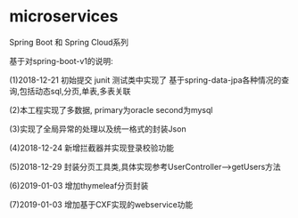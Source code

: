 # microservices
Spring Boot 和 Spring Cloud系列

基于对spring-boot-v1的说明:

  (1)2018-12-21 初始提交 junit 测试类中实现了 基于spring-data-jpa各种情况的查询,包括动态sql,分页,单表,多表关联
  
  (2)本工程实现了多数据, primary为oracle second为mysql
  
  (3)实现了全局异常的处理以及统一格式的封装Json
  
  (4)2018-12-24 新增拦截器并实现登录校验功能
  
  (5)2018-12-29 封装分页工具类,具体实现参考UserController-->getUsers方法

  (6)2019-01-03 增加thymeleaf分页封装
  
  (7)2019-01-03 增加基于CXF实现的webservice功能
